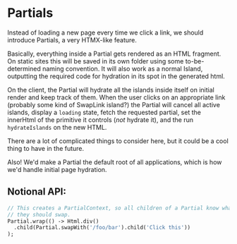# Partials

Instead of loading a new page every time we click a link, we should introduce Partials, a very HTMX-like feature.

Basically, everything inside a Partial gets rendered as an HTML fragment. On static sites this will be saved in its own folder using some to-be-determined naming convention. It will also work as a normal Island, outputting the required code for hydration in its spot in the generated html.

On the client, the Partial will hydrate all the islands inside itself on initial render and keep track of them. When the user clicks on an appropriate link (probably some kind of SwapLink island?) the Partial will cancel all active islands, display a `loading` state, fetch the requested partial, set the innerHtml of the primitive it controls (*not* hydrate it), and the run `hydrateIslands` on the new HTML.

There are a lot of complicated things to consider here, but it could be a cool thing to have in the future.

Also! We'd make a Partial the default root of all applications, which is how we'd handle initial page hydration.

## Notional API:

```haxe
// This creates a PartialContext, so all children of a Partial know what target
// they should swap.
Partial.wrap(() -> Html.div()
  .child(Partial.swapWith('/foo/bar').child('Click this'))
);
```
